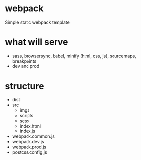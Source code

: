 # webpack
Simple static webpack template

# what will serve
* sass, browsersync, babel, minify (html, css, js), sourcemaps, breakpoints
* dev and prod

# structure
- dist
- src
    - imgs
    - scripts
    - scss
    - index.html
    - index.js
- webpack.common.js
- webpack.dev.js
- webpack.prod.js
- postcss.config.js